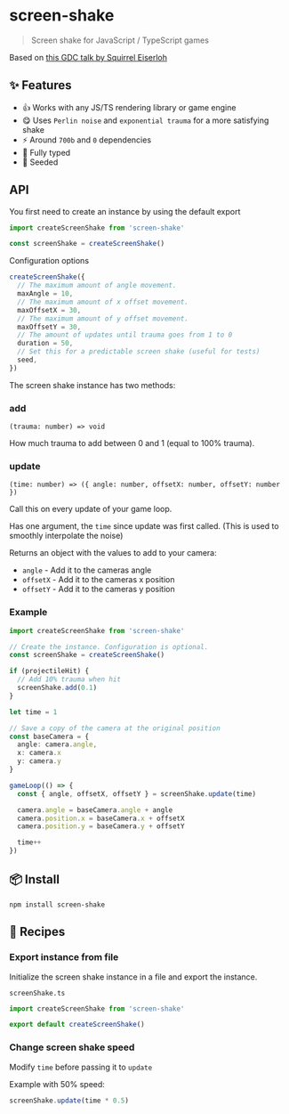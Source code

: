# screen-shake

> Screen shake for JavaScript / TypeScript games

Based on [this GDC talk by Squirrel Eiserloh](https://www.youtube.com/watch?v=tu-Qe66AvtY)

## :sparkles: Features

- :+1: Works with any JS/TS rendering library or game engine
- :yum: Uses `Perlin noise` and `exponential trauma` for a more satisfying shake
- :zap: Around `700b` and `0` dependencies
- :safety_vest: Fully typed
- :seedling: Seeded

## API

You first need to create an instance by using the default export

```ts
import createScreenShake from 'screen-shake'

const screenShake = createScreenShake()
```

Configuration options

```ts
createScreenShake({
  // The maximum amount of angle movement.
  maxAngle = 10,
  // The maximum amount of x offset movement.
  maxOffsetX = 30,
  // The maximum amount of y offset movement.
  maxOffsetY = 30,
  // The amount of updates until trauma goes from 1 to 0
  duration = 50,
  // Set this for a predictable screen shake (useful for tests)
  seed,
})
```

The screen shake instance has two methods:

### add

`(trauma: number) => void`

How much trauma to add between 0 and 1 (equal to 100% trauma).

### update

`(time: number) => ({ angle: number, offsetX: number, offsetY: number })`

Call this on every update of your game loop.

Has one argument, the `time` since update was first called. (This is used to smoothly interpolate the noise)

Returns an object with the values to add to your camera:

- `angle` - Add it to the cameras angle
- `offsetX` - Add it to the cameras x position
- `offsetY` - Add it to the cameras y position

### Example

```ts
import createScreenShake from 'screen-shake'

// Create the instance. Configuration is optional.
const screenShake = createScreenShake()

if (projectileHit) {
  // Add 10% trauma when hit
  screenShake.add(0.1)
}

let time = 1

// Save a copy of the camera at the original position
const baseCamera = {
  angle: camera.angle,
  x: camera.x
  y: camera.y
}

gameLoop(() => {
  const { angle, offsetX, offsetY } = screenShake.update(time)

  camera.angle = baseCamera.angle + angle
  camera.position.x = baseCamera.x + offsetX
  camera.position.y = baseCamera.y + offsetY

  time++
})
```

## :package: Install

```console
npm install screen-shake
```

## :book: Recipes

### Export instance from file

Initialize the screen shake instance in a file and export the instance.

`screenShake.ts`

```ts
import createScreenShake from 'screen-shake'

export default createScreenShake()
```

### Change screen shake speed

Modify `time` before passing it to `update`

Example with 50% speed:

```ts
screenShake.update(time * 0.5)
```
